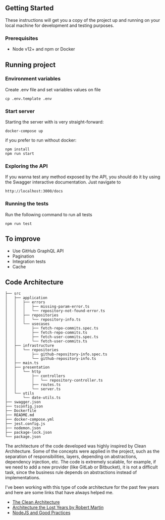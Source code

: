 ## Getting Started

These instructions will get you a copy of the project up and running on your local machine for development and testing purposes.

### Prerequisites

* Node v12+ and npm or Docker

## Running project

### Environment variables

Create .env file and set variables values on file

```
cp .env.template .env
```

### Start server

Starting the server with is very straight-forward:

```
docker-compose up
```

if you prefer to run without docker:

```
npm install
npm run start
```

### Exploring the API

If you wanna test any method exposed by the API, you should do it by using the Swagger interactive documentation. Just navigate to

```
http://localhost:3000/docs
```


### Running the tests

Run the following command to run all tests

```
npm run test
```

## To improve

- Use GitHub GraphQL API
- Pagination
- Integration tests
- Cache

## Code Architecture

```
├── src
│   ├── application
│   │   ├── errors
│   │   │   ├── missing-param-error.ts
│   │   │   └── repository-not-found-error.ts
│   │   ├── repositories
│   │   │   └── repository-info.ts
│   │   └── usecases
│   │       ├── fetch-repo-commits.spec.ts
│   │       ├── fetch-repo-commits.ts
│   │       ├── fetch-user-commits.spec.ts
│   │       └── fetch-user-commits.ts
│   ├── infrastructure
│   │   └── repositories
│   │       ├── github-repository-info.spec.ts
│   │       └── github-repository-info.ts
│   ├── main.ts
│   ├── presentation
│   │   └── http
│   │       ├── controllers
│   │       │   └── repository-controller.ts
│   │       ├── routes.ts
│   │       └── server.ts
│   └── utils
│       └── date-utils.ts
├── swagger.json
├── tsconfig.json
├── Dockerfile
├── README.md
├── docker-compose.yml
├── jest.config.js
├── nodemon.json
├── package-lock.json
└── package.json
```

The architecture of the code developed was highly inspired by Clean Architecture.
Some of the concepts were applied in the project, such as the separation of responsibilities, layers, depending on abstractions, dependency injection, etc.
The code is extremely scalable, for example, if we need to add a new provider (like GitLab or Bitbucket),
it is not a difficult task, since the business rule depends on abstractions instead of implementations.

I've been working with this type of code architecture for the past few years and here are some links that have always helped me.

- [The Clean Architecture](https://blog.cleancoder.com/uncle-bob/2012/08/13/the-clean-architecture.html)
- [Architecture the Lost Years by Robert Martin](https://www.youtube.com/watch?v=WpkDN78P884)
- [NodeJS and Good Practices](https://blog.codeminer42.com/nodejs-and-good-practices-354e7d763626/)
